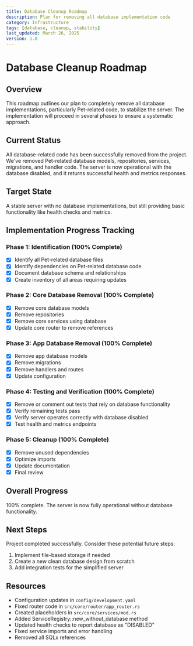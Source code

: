 ```yaml
---
title: Database Cleanup Roadmap
description: Plan for removing all database implementation code
category: Infrastructure
tags: [database, cleanup, stability]
last_updated: March 26, 2025
version: 1.0
---
```


# Database Cleanup Roadmap

## Overview

This roadmap outlines our plan to completely remove all database implementations, particularly Pet-related code, to stabilize the server. The implementation will proceed in several phases to ensure a systematic approach.

## Current Status

All database-related code has been successfully removed from the project. We've removed Pet-related database models, repositories, services, migrations, and handler code. The server is now operational with the database disabled, and it returns successful health and metrics responses.

## Target State

A stable server with no database implementations, but still providing basic functionality like health checks and metrics.

## Implementation Progress Tracking

### Phase 1: Identification (100% Complete)

- [x] Identify all Pet-related database files
- [x] Identify dependencies on Pet-related database code
- [x] Document database schema and relationships
- [x] Create inventory of all areas requiring updates

### Phase 2: Core Database Removal (100% Complete)

- [x] Remove core database models
- [x] Remove repositories
- [x] Remove core services using database
- [x] Update core router to remove references

### Phase 3: App Database Removal (100% Complete)

- [x] Remove app database models
- [x] Remove migrations
- [x] Remove handlers and routes
- [x] Update configuration

### Phase 4: Testing and Verification (100% Complete)

- [x] Remove or comment out tests that rely on database functionality
- [x] Verify remaining tests pass
- [x] Verify server operates correctly with database disabled
- [x] Test health and metrics endpoints

### Phase 5: Cleanup (100% Complete)

- [x] Remove unused dependencies
- [x] Optimize imports
- [x] Update documentation
- [x] Final review

## Overall Progress

100% complete. The server is now fully operational without database functionality.

## Next Steps

Project completed successfully. Consider these potential future steps:

1. Implement file-based storage if needed
2. Create a new clean database design from scratch
3. Add integration tests for the simplified server

## Resources

- Configuration updates in `config/development.yaml`
- Fixed router code in `src/core/router/app_router.rs`
- Created placeholders in `src/core/services/mod.rs`
- Added ServiceRegistry::new_without_database method
- Updated health checks to report database as "DISABLED"
- Fixed service imports and error handling
- Removed all SQLx references 